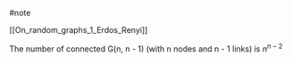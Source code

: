 #note 

[[On_random_graphs_1_Erdos_Renyi]]

The number of connected G(n, n - 1) (with n nodes and n - 1 links) is $n ^ {n - 2}$
